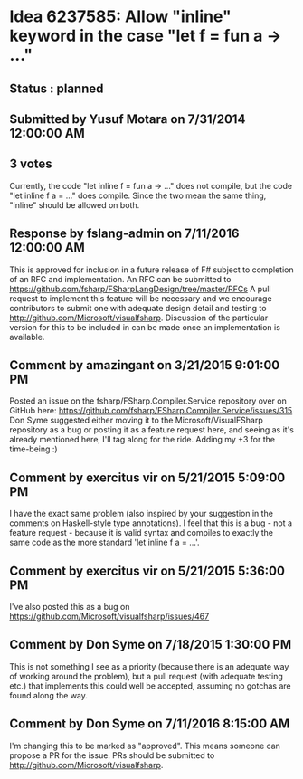 # Idea 6237585: Allow "inline" keyword in the case "let f = fun a -> ..." #

## Status : planned

## Submitted by Yusuf Motara on 7/31/2014 12:00:00 AM

## 3 votes

Currently, the code "let inline f = fun a -> ..." does not compile, but the code "let inline f a = ..." does compile. Since the two mean the same thing, "inline" should be allowed on both.

## Response by fslang-admin on 7/11/2016 12:00:00 AM

This is approved for inclusion in a future release of F# subject to completion of an RFC and implementation.
An RFC can be submitted to https://github.com/fsharp/FSharpLangDesign/tree/master/RFCs
A pull request to implement this feature will be necessary and we encourage contributors to submit one with adequate design detail and testing to http://github.com/Microsoft/visualfsharp.
Discussion of the particular version for this to be included in can be made once an implementation is available.


## Comment by amazingant on 3/21/2015 9:01:00 PM

Posted an issue on the fsharp/FSharp.Compiler.Service repository over on GitHub here:
https://github.com/fsharp/FSharp.Compiler.Service/issues/315
Don Syme suggested either moving it to the Microsoft/VisualFSharp repository as a bug or posting it as a feature request here, and seeing as it's already mentioned here, I'll tag along for the ride.
Adding my +3 for the time-being :)

## Comment by exercitus vir on 5/21/2015 5:09:00 PM

I have the exact same problem (also inspired by your suggestion in the comments on Haskell-style type annotations).
I feel that this is a bug - not a feature request - because it is valid syntax and compiles to exactly the same code as the more standard 'let inline f a = ...'.

## Comment by exercitus vir on 5/21/2015 5:36:00 PM

I've also posted this as a bug on https://github.com/Microsoft/visualfsharp/issues/467

## Comment by Don Syme on 7/18/2015 1:30:00 PM

This is not something I see as a priority (because there is an adequate way of working around the problem), but a pull request (with adequate testing etc.) that implements this could well be accepted, assuming no gotchas are found along the way.

## Comment by Don Syme on 7/11/2016 8:15:00 AM

I'm changing this to be marked as "approved". This means someone can propose a PR for the issue. PRs should be submitted to http://github.com/Microsoft/visualfsharp.
